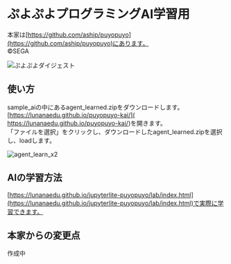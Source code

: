 

# ぷよぷよプログラミングAI学習用
本家は[https://github.com/aship/puyopuyo](https://github.com/aship/puyopuyo)にあります。  
©️SEGA

![ぷよぷよダイジェスト](https://github.com/user-attachments/assets/9478f51b-3fca-4759-bf76-4aa00a514c85)



## 使い方
sample_aiの中にあるagent_learned.zipをダウンロードします。  
 [https://lunanaedu.github.io/puyopuyo-kai/]( https://lunanaedu.github.io/puyopuyo-kai/)を開きます。  
「ファイルを選択」をクリックし、ダウンロードしたagent_learned.zipを選択し、loadします。  

![agent_learn_x2](https://github.com/user-attachments/assets/2f95501f-c941-4d94-9c35-626ee495a088)

## AIの学習方法
[https://lunanaedu.github.io/jupyterlite-puyopuyo/lab/index.html](https://lunanaedu.github.io/jupyterlite-puyopuyo/lab/index.html)で実際に学習できます。

## 本家からの変更点
作成中
